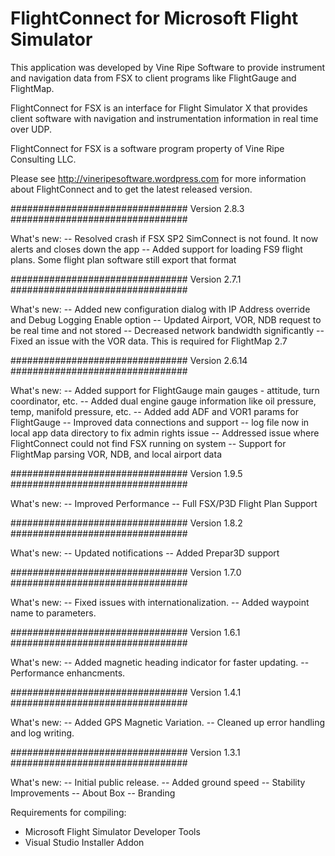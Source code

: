 # FlightConnect for Microsoft Flight Simulator

This application was developed by Vine Ripe Software to provide instrument and navigation data from FSX to client programs like FlightGauge and FlightMap. 

FlightConnect for FSX is an interface for Flight Simulator X that provides client software with navigation and instrumentation information in real time over UDP. 

FlightConnect for FSX is a software program property of Vine Ripe Consulting LLC. 

Please see http://vineripesoftware.wordpress.com for more information about FlightConnect and to get the latest released version.

################################
Version 2.8.3
################################

What's new: 
-- Resolved crash if FSX SP2 SimConnect is not found. It now alerts and closes down the app
-- Added support for loading FS9 flight plans. Some flight plan software still export that format


################################
Version 2.7.1
################################

What's new: 
-- Added new configuration dialog with IP Address override and Debug Logging Enable option
-- Updated Airport, VOR, NDB request to be real time and not stored
-- Decreased network bandwidth significantly
-- Fixed an issue with the VOR data. This is required for FlightMap 2.7


################################
Version 2.6.14
################################

What's new: 
-- Added support for FlightGauge main gauges - attitude, turn coordinator, etc.
-- Added dual engine gauge information like oil pressure, temp, manifold pressure, etc.
-- Added add ADF and VOR1 params for FlightGauge
-- Improved data connections and support
-- log file now in local app data directory to fix admin rights issue
-- Addressed issue where FlightConnect could not find FSX running on system
-- Support for FlightMap parsing VOR, NDB, and local airport data


################################
Version 1.9.5
################################

What's new: 
-- Improved Performance
-- Full FSX/P3D Flight Plan Support


################################
Version 1.8.2
################################

What's new: 
-- Updated notifications
-- Added Prepar3D support


################################
Version 1.7.0
################################

What's new: 
-- Fixed issues with internationalization.
-- Added waypoint name to parameters.


################################
Version 1.6.1
################################

What's new: 
-- Added magnetic heading indicator for faster updating.
-- Performance enhancments.


################################
Version 1.4.1
################################

What's new: 
-- Added GPS Magnetic Variation.
-- Cleaned up error handling and log writing.


################################
Version 1.3.1
################################

What's new: 
-- Initial public release.
-- Added ground speed
-- Stability Improvements
-- About Box
-- Branding

Requirements for compiling: 
* Microsoft Flight Simulator Developer Tools
* Visual Studio Installer Addon
